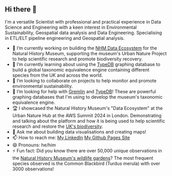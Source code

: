 ## Hi there 👋

I'm a versatile Scientist with professional and practical experience in Data Science and Engineering with a keen interest in Environmental Sustainability, Geospatial data analysis and Data Engineering. Specialising in ETL/ELT pipeline engineering and Geospatial analysis.

- 🔭 I’m currently working on building the [NHM Data Ecosystem](https://thedataecosystem.com/) for the Natural History Museum, supporting the museum's Urban Nature Project to help scientific research and promote biodiversity recovery.
- 🌱 I’m currently learning about using the [TypeDB](https://typedb.com/) graphing database to build a global taxonomic equivalence engine containing different species from the UK and across the world.
- 👯 I’m looking to collaborate on projects to help monitor and promote environmental sustainability.
- 🤔 I’m looking for help with [Gremlin](https://tinkerpop.apache.org/) and [TypeDB](https://typedb.com/)! These are powerful graphing databases that I'm using to develop the museum's taxonomic equivalence engine.
- 🏆 I showcased the Natural History Museum's "Data Ecosystem" at the Urban Nature Hub at the AWS Summit 2024 in London. Demonstrating and talking about the platform and how it is being used to help scientific research and restore the [UK's biodiversity](https://www.nhm.ac.uk/discover/news/2020/september/uk-has-led-the-world-in-destroying-the-natural-environment.html).
- 💬 Ask me about building data visualisations and creating maps!
- 📫 How to reach me: [My LinkedIn](https://www.linkedin.com/in/siddhartha-kirk-r-74037a29/) [My Github Pages Site](https://codingeologist.github.io/)
- 😄 Pronouns: he/him
- ⚡ Fun fact: Did you know there are over 50,000 unique observations in the [Natural History Museum's wildlife gardens](https://www.aboutamazon.co.uk/aws-natural-history-museum-garden)? The most frequent species observed is the Common Blackbird (Turdus merula) with over 3000 observations!

<!--
**codingeologist/codingeologist** is a ✨ _special_ ✨ repository because its `README.md` (this file) appears on your GitHub profile.

Here are some ideas to get you started:

- 🔭 I’m currently working on ...
- 🌱 I’m currently learning ...
- 👯 I’m looking to collaborate on ...
- 🤔 I’m looking for help with ...
- 💬 Ask me about ...
- 📫 How to reach me: ...
- 😄 Pronouns: ...
- ⚡ Fun fact: ...
-->
